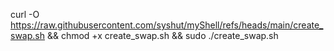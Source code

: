 curl -O https://raw.githubusercontent.com/syshut/myShell/refs/heads/main/create_swap.sh && chmod +x create_swap.sh && sudo ./create_swap.sh
